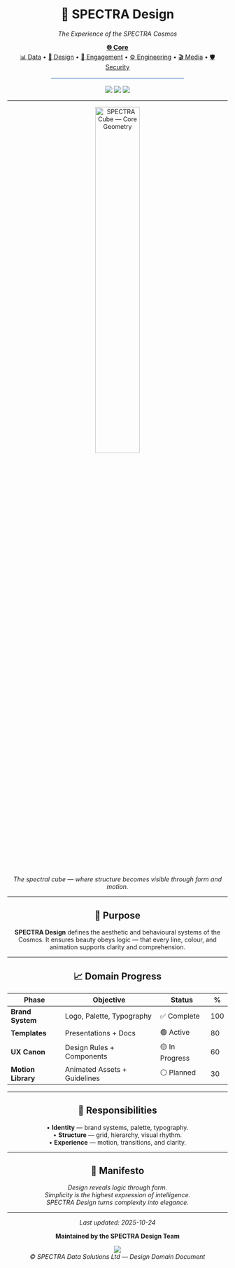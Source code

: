 <!-- ====================================================== -->
<!--  🎨  SPECTRA DESIGN  —  The Experience of the Cosmos -->
<!-- ====================================================== -->

<h1 align="center">🎨 SPECTRA Design</h1>
<p align="center"><em>The Experience of the SPECTRA Cosmos</em></p>

<!-- 🌌 Navigation -->
<p align="center" style="margin-bottom: 0.2rem;">
  <a href="https://github.com/SPECTRACoreSolutions" style="font-weight:bold; font-size: 1.05em;">🌐 Core</a>
</p>

<p align="center" style="margin-top: 0.2rem;">
  <a href="https://github.com/SPECTRADataSolutions">📊 Data</a> •
  <a href="https://github.com/SPECTRADesignSolutions">🎨 Design</a> •
  <a href="https://github.com/SPECTRAEngagementSolutions">💬 Engagement</a> •
  <a href="https://github.com/SPECTRAEngineeringSolutions">⚙️ Engineering</a> •
  <a href="https://github.com/SPECTRAMediaSolutions">🎬 Media</a> •
  <a href="https://github.com/SPECTRASecuritySolutions">🛡 Security</a>
</p>

<hr style="width:60%;border:0.5px solid #1E90FF;margin:1rem auto;opacity:0.4;">

<p align="center">
  <img src="https://img.shields.io/badge/Identity-Active-FF69B4?style=for-the-badge" />
  <img src="https://img.shields.io/badge/System-Adobe%20Creative%20Cloud-FFB6C1?style=for-the-badge" />
  <img src="https://img.shields.io/badge/Status-Live-20C997?style=for-the-badge" />
</p>

---

<!-- 🧊 Domain Geometry -->
<p align="center">
  <img src="https://raw.githubusercontent.com/SPECTRADesignSolutions/library/refs/heads/main/geometry/spectra-cube.svg?token=GHSAT0AAAAAADGNO2574KDNN2KIS2EGY2HQ2H2ZUFA"
       width="45%" alt="SPECTRA Cube — Core Geometry"><br>
  <em>The spectral cube — where structure becomes visible through form and motion.</em>
</p>

---

<h2 align="center">🧭 Purpose</h2>

<p align="center">
  <strong>SPECTRA Design</strong> defines the aesthetic and behavioural systems of the Cosmos.  
  It ensures beauty obeys logic — that every line, colour, and animation supports clarity and comprehension.
</p>

---

<h2 align="center">📈 Domain Progress</h2>

<div align="center">

| Phase | Objective | Status | % |
|-------|------------|---------|---|
| **Brand System** | Logo, Palette, Typography | ✅ Complete | 100 |
| **Templates** | Presentations + Docs | 🟢 Active | 80 |
| **UX Canon** | Design Rules + Components | 🟡 In Progress | 60 |
| **Motion Library** | Animated Assets + Guidelines | ⚪ Planned | 30 |

</div>

---

<h2 align="center">🧩 Responsibilities</h2>

<p align="center">
  • <strong>Identity</strong> — brand systems, palette, typography.<br>
  • <strong>Structure</strong> — grid, hierarchy, visual rhythm.<br>
  • <strong>Experience</strong> — motion, transitions, and clarity.
</p>

---

<h2 align="center">🔮 Manifesto</h2>

<p align="center">
  <em>
  Design reveals logic through form.<br>
  Simplicity is the highest expression of intelligence.<br>
  SPECTRA Design turns complexity into elegance.
  </em>
</p>

---

<div align="center">
  <p><em>Last updated: 2025-10-24</em></p>
  <p><strong>Maintained by the SPECTRA Design Team</strong></p>

  <a href="https://www.spectradatasolutions.com">
    <img src="https://img.shields.io/badge/Website-spectradatasolutions.com-1E90FF?style=for-the-badge" />
  </a>
  <br>
  <em>© SPECTRA Data Solutions Ltd — Design Domain Document</em>
</div>
